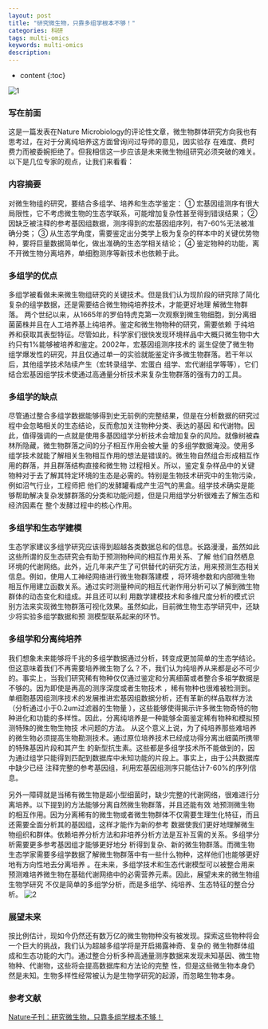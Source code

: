 ```yaml
---
layout: post
title: "研究微生物，只靠多组学根本不够！"
categories: 科研
tags: multi-omics
keywords: multi-omics
description: 
---
```


* content
{:toc}

![1](http://o7zaxp1i2.bkt.clouddn.com/d59f61b6-fcb7-4a93-8ddd-6fad6de94b5b.png)
### 写在前面
这是一篇发表在Nature Microbiology的评论性文章，微生物群体研究方向我也有思考过，在对于分离纯培养这方面曾询问过导师的意见，因实验存
在难度、费时费力而被委婉拒绝了。但我相信这一步应该是未来微生物组研究必须突破的难关。以下是几位专家的观点，让我们来看看：





### 内容摘要
对微生物组的研究，要结合多组学、培养和生态学鉴定：
① 宏基因组测序有很大局限性，它不考虑微生物的生态学联系，可能增加复杂性甚至得到错误结果；
② 因缺乏被注释的参考基因组数据，测序得到的宏基因组序列，有7-60%无法被准确分类；
③ 从生态学角度，需要鉴定出分类学上极为复杂的样本中的关键优势物种，要将巨量数据简单化，做出准确的生态学相关结论；
④ 鉴定物种的功能，离不开微生物分离培养，单细胞测序等新技术也依赖于此。

### 多组学的优点
多组学被看做未来微生物组研究的关键技术。但是我们认为现阶段的研究除了简化复杂的组学数据，还是需要结合微生物纯培养技术，才能更好地理
解微生物群落。
两个世纪以来，从1665年的罗伯特虎克第一次观察到微生物细胞，到分离细菌菌株并且在人工培养基上纯培养。鉴定和微生物物种的研究，需要依赖
于纯培养和获取其表型特征。尽管如此，科学家们很快发现环境样品中大概只微生物中大约只有1%能够被培养和鉴定。2002年，宏基因组测序技术的
诞生促使了微生物组学爆发性的研究，并且仅通过单一的实验就能鉴定许多微生物群落。若干年以后，其他组学技术陆续产生（宏转录组学、宏蛋白
组学、宏代谢组学等等），它们结合宏基因组学技术使通过高通量分析技术来复杂生物群落的强有力的工具。

### 多组学的缺点
尽管通过整合多组学数据能够得到史无前例的完整结果，但是在分析数据的研究过程中会忽略相关的生态结论，反而愈加关注物种分类、表达的基因
和代谢物。因此，值得强调的一点就是使用多基因组学分析技术会增加复杂的风险。就像树被森林所隐藏，微生物群落之间的分子相互作用会被大量
的多组学数据淹没。使用多组学技术就能了解相关生物相互作用的想法是错误的。微生物自然组合形成相互作用的群落，并且群落结构直接和微生物
过程相关。所以，鉴定复杂样品中的关键物种对于去了解其特定环境的生态是必需的。特别是生物技术研究中的生物污染，例如沼气行业，工程师把
他们的发酵罐看成产生沼气的黑盒。组学技术确实是能够帮助解决复杂发酵群落的分类和功能问题，但是只用组学分析很难去了解生态和经济因素在
整个发酵过程中的核心作用。

### 多组学和生态学建模
生态学家建议多组学研究应该得到超越各类数据总和的信息。长路漫漫，虽然如此这些所谓的反生态研究会有助于预测物种间的相互作用关系、了解
他们自然栖息环境的代谢网络。此外，近几年来产生了可供替代的研究方法，用来预测生态相关信息。例如，使用人工神经网络进行微生物群落建模
，将环境参数和内部微生物相互作用建立函数关系。通过实时测量种间的相互代谢作用分析可以了解到微生物群体的动态变化和组成。并且还可以利
用数学建模技术和多维尺度分析的模式识别方法来实现微生物群落可视化效果。虽然如此，目前微生物生态学研究中，还缺少将实验多组学数据和预
测模型联系起来的环节。

### 多组学和分离纯培养
我们想象未来能够将千兆的多组学数据通过分析，转变成更加简单的生态学结论。但这意味着我们不再需要培养微生物了么？不，我们认为纯培养从来都是必不可少的。事实上，当我们研究稀有物种仅仅通过鉴定和分离细菌或者整合多祖学数据是不够的。因为即使是再高的测序深度或者生物技术
，稀有物种也很难被检测到。单细胞基因组测序技术的发展推进宏基因组数据分析，还有革新的样品取样方法（分析通过小于0.2um过滤器的生物量
），这些能够使得揭示许多微生物奇特的物种进化和功能的多样性。因此，分离纯培养是一种能够全面鉴定稀有物种和模拟预测特殊的微生物生物技
术问题的方法。
从这个意义上说，为了纯培养那些难培养的微生物必须提高生物勘测技术。通过原位培养技术已经成功得分离出细菌所携带的特殊基因片段和其产生
的新型抗生素。这些都是多组学技术所不能做到的，因为通过组学只能得到匹配到数据库中未知功能的片段上。事实上，由于公共数据库中缺少已经
注释完整的参考基因组，利用宏基因组测序只能估计7-60%的序列信息。

另外一障碍就是当稀有微生物是超小型细菌时，缺少完整的代谢网络，很难进行分离培养。以下提到的方法能够分离自然微生物群落，并且还能有效
地预测微生物的相互作用。因为分离稀有的微生物或者微生物群体不仅需要生理生化特征，而且还需要全面分析其的基因组，这样才能作为新的参考
数据使我们更好地理解微生物组织和群体。依赖培养分析方法和非培养分析方法是互补互需的关系。多组学分析需要更多参考基因组才能够更好地分
析得到复杂、新的微生物群落。而微生物生态学家需要多组学数据了解微生物群落中有一些什么物种，这样他们也能够更好地有方向性地去分离培养
。在未来，多组学技术和生态代谢模型可以被整合用来预测难培养微生物在基础代谢网络中的必需营养元素。因此，展望未来的微生物组生物学研究
不仅是简单的多组学分析，而是多组学、纯培养、生态特征的整合分析。
![2](http://o7zaxp1i2.bkt.clouddn.com/fce1905d-6bbd-4280-8939-f5167989c7c4.jpg)

### 展望未来
按比例估计，现如今仍然还有数万亿的微生物物种没有被发现。探索这些物种将会一个巨大的挑战，我们认为超越多组学将是开启揭露神奇、复杂的
微生物群体组成和生态功能的大门。通过整合分析多种高通量测序数据来发现未知基因、微生物物种、代谢物，这些将会提高数据库和方法论的完整
性，但是这些微生物本身仍然是未知。生物多样性经常被认为是生物学研究的起源，而忽略生物本身。

### 参考文献
[Nature子刊：研究微生物，只靠多组学根本不够！](http://mc.gutgutgut.cn/papers/read/1070903076?kf=web.search)









